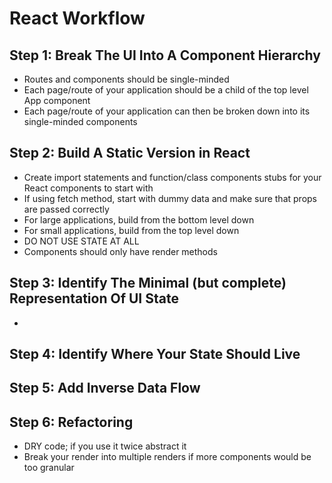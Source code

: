 # React Workflow

## Step 1: Break The UI Into A Component Hierarchy

- Routes and components should be single-minded
- Each page/route of your application should be a child of the top level App component
- Each page/route of your application can then be broken down into its single-minded components

## Step 2: Build A Static Version in React

- Create import statements and function/class components stubs for your React components to start with
- If using fetch method, start with dummy data and make sure that props are passed correctly
- For large applications, build from the bottom level down
- For small applications, build from the top level down
- DO NOT USE STATE AT ALL
- Components should only have render methods

## Step 3: Identify The Minimal (but complete) Representation Of UI State

-

## Step 4: Identify Where Your State Should Live

## Step 5: Add Inverse Data Flow

## Step 6: Refactoring

- DRY code; if you use it twice abstract it
- Break your render into multiple renders if more components would be too granular
